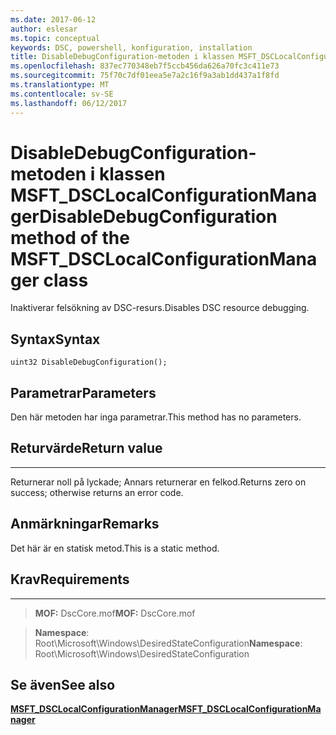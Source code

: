 ```yaml
---
ms.date: 2017-06-12
author: eslesar
ms.topic: conceptual
keywords: DSC, powershell, konfiguration, installation
title: DisableDebugConfiguration-metoden i klassen MSFT_DSCLocalConfigurationManager
ms.openlocfilehash: 837ec770348eb7f5ccb456da626a70fc3c411e73
ms.sourcegitcommit: 75f70c7df01eea5e7a2c16f9a3ab1dd437a1f8fd
ms.translationtype: MT
ms.contentlocale: sv-SE
ms.lasthandoff: 06/12/2017
---
```

# <a name="disabledebugconfiguration-method-of-the-msftdsclocalconfigurationmanager-class"></a><span data-ttu-id="a64d5-103">DisableDebugConfiguration-metoden i klassen MSFT_DSCLocalConfigurationManager</span><span class="sxs-lookup"><span data-stu-id="a64d5-103">DisableDebugConfiguration method of the MSFT_DSCLocalConfigurationManager class</span></span>

<span data-ttu-id="a64d5-104">Inaktiverar felsökning av DSC-resurs.</span><span class="sxs-lookup"><span data-stu-id="a64d5-104">Disables DSC resource debugging.</span></span>

<a name="syntax"></a><span data-ttu-id="a64d5-105">Syntax</span><span class="sxs-lookup"><span data-stu-id="a64d5-105">Syntax</span></span>
------

```mof
uint32 DisableDebugConfiguration();
```

<a name="parameters"></a><span data-ttu-id="a64d5-106">Parametrar</span><span class="sxs-lookup"><span data-stu-id="a64d5-106">Parameters</span></span>
----------

<span data-ttu-id="a64d5-107">Den här metoden har inga parametrar.</span><span class="sxs-lookup"><span data-stu-id="a64d5-107">This method has no parameters.</span></span>

## <a name="return-value"></a><span data-ttu-id="a64d5-108">Returvärde</span><span class="sxs-lookup"><span data-stu-id="a64d5-108">Return value</span></span>
------------

<span data-ttu-id="a64d5-109">Returnerar noll på lyckade; Annars returnerar en felkod.</span><span class="sxs-lookup"><span data-stu-id="a64d5-109">Returns zero on success; otherwise returns an error code.</span></span>

## <a name="remarks"></a><span data-ttu-id="a64d5-110">Anmärkningar</span><span class="sxs-lookup"><span data-stu-id="a64d5-110">Remarks</span></span>

<span data-ttu-id="a64d5-111">Det här är en statisk metod.</span><span class="sxs-lookup"><span data-stu-id="a64d5-111">This is a static method.</span></span>

## <a name="requirements"></a><span data-ttu-id="a64d5-112">Krav</span><span class="sxs-lookup"><span data-stu-id="a64d5-112">Requirements</span></span>
------------
><span data-ttu-id="a64d5-113">**MOF:** DscCore.mof</span><span class="sxs-lookup"><span data-stu-id="a64d5-113">**MOF:** DscCore.mof</span></span>

><span data-ttu-id="a64d5-114">**Namespace**: Root\Microsoft\Windows\DesiredStateConfiguration</span><span class="sxs-lookup"><span data-stu-id="a64d5-114">**Namespace**: Root\Microsoft\Windows\DesiredStateConfiguration</span></span>


## <a name="see-also"></a><span data-ttu-id="a64d5-115">Se även</span><span class="sxs-lookup"><span data-stu-id="a64d5-115">See also</span></span>


[<span data-ttu-id="a64d5-116">**MSFT_DSCLocalConfigurationManager**</span><span class="sxs-lookup"><span data-stu-id="a64d5-116">**MSFT_DSCLocalConfigurationManager**</span></span>](msft-dsclocalconfigurationmanager.md)

 

 




